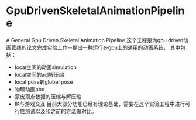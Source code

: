 # GpuDrivenSkeletalAnimationPipeline
A General Gpu Driven Skeletal Animation Pipeline
这个工程是为gpu driven动画管线的论文完成实验工作--提出一种运行在gpu上的通用的动画系统，
其中包括：
- local空间的动画simulation
- local空间的acl解压缩
- local pose转globel pose
- 物理动画pbd
- 蒙皮顶点数据的压缩与解压缩
- IK与游戏交互
目前大部分功能已经有理论基础，需要在这个实验工程中进行可行性测试以及和之前的方法做对比。
